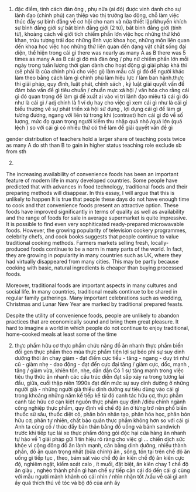 1. đặc điểm, tính cách đàn ông , phụ nữa
(ai đó) được vinh danh cho sự lãnh đạo
(chính phủ) can thiệp vào thị trường lao động, chỗ làm việc
thúc đẩy sự bình đẳng về cơ hội cho nam và nữa
thiết lập/khuyến khích sự bình đẳng giới
sự bất bình đẳng giới (2 từ), bất bình đẳng giới (tính từ), khoảng cách về giới tích
chiếm phần lớn
việc học những thứ khô khan, trừu tượng
trải dọc những lĩnh vực khoa học, những môn liên quan đến khoa học
việc học những thứ liên quan đến dạng vật chất sống
đại diện, thể hiện trong cái gì
there was nearly as many A as B
there was 5 times as many A as B
cái gì đó mà đàn ông / phụ nữ chiếm phần lớn
mỗi ngày trong tuần
lượng thời gian dành cho hoạt động gì
giải pháp khả thi (sẽ phải là của chính phủ cho việc gì)
làm mẫu cái gì đó để người khác làm theo bằng cách làm gì
chính phủ làm hiệu lực / làm ban hành.thực thi giải pháp, quy đinh, luật phát, chính sách , kỷ luật
giải quyết vấn đề 
đảm bảo vấn đề gì
tiêu chuẩn / chuẩn mực xã hội / văn hóa
cho rằng cái gì đó quan trọng để làm gì
đề xuất ai vào vị trí lãnh đạo
miêu tả cái gì đó như là cái gì / adj
chính là 1 ví dụ hay cho việc gì
xem cái gì như là cái gì
biểu thượng về sự phát triển xã hội
sử dụng , lợi dụng cái gì để làm gì
tương đương, ngang với
liên từ trong khi (contrast)
hơn cái gì đó về số lượng, mức đọ quan trọng 
người kiếm thu nhập
quá nhỏ /quá lớn (quá lệch ) so với cái gì
có nhiều thứ có thể làm để giải quyết vấn đề gì

gender distribution of teachers
hold a larger share of teaching posts
twice as many A do sth than B
to gain in higher status teaching role
exclude sb from sth 

2.
The increasing availability of convenience foods has been an important feature of modern life in many developed countries. Some people have predicted that with advances in food technology, traditional foods and their preparing methods will disappear. In this essay, I will argue that this is unlikely to happen
It is true that people these days do not have enough time to cook and that convenience foods present an attractive option. These foods have improved significantly in terms of quality as well as availability and the range of foods for sale in average supermarket is quite impressive. It is possible to find even very sophiticated ready-prepared microwavable foods.
However, the growing popularity of television cookery programmes, celebrity chefs, and cook books suggests that people continue to value traditional cooking methods. Farmers markets selling fresh, locally-produced foods continue to be a norm in many parts of the world. In fact, they are growing in popularity in many countries such as UK, where they had virtually disappeared from many cities. This may be partly because cooking with basic, natural ingredients is cheaper than buying processed foods.

Moreover, traditional foods are important aspects in many cultures and social life. In many countries, traditional meals continue to be shared in regular family gatherings. Many important celebrations such as wedding, Christmas and Lunar New Year are marked by traditional prepared feasts.

Despite the utility of convenience foods, people are unlikely to abandon practices that are economically sound and bring them great pleasure. It hard to imagine a world in which people do not continue to enjoy traditional, home-cooked meals at least some of the time

2. thực phẩm hữu cơ
thực phẩm chức năng
đồ ăn nhanh
thực phẩm biến đổi gen
thực phẩm theo mùa
thực phẩm tiện lợi
sự béo phì
sự suy dinh dưỡng
thói ăn chay
giảm - đạt điểm cực tiểu - tăng - ngang - duy trì như cũ - giảm nhẹ - dao động - đạt đến cực đại
tăng / giảm cực, dốc, mạnh , tăng / giảm vừa, khiên tốn, nhẹ, dần dần
Có 1 sự tăng mạnh trong việc tiêu thụ thức ăn nhanh
các cấu trúc diễn đạt sắp xảy ra trong tương lai
đầu, giữa, cuối thập niên 1990s
đạt đến mức
sự suy dinh dưỡng ở những người già  - những người già thiếu dinh dưỡng
sự tiêu dùng vào cái gì
trong khoảng những năm kế tiếp
kể từ đó
canh  tác hữu cơ, thực phẫm canh tác hữu cơ
cạn kiệt nguồn thực phẩm
quy định /điều chỉnh ngành công nghiệp thực phẩm, quy định về chế độ ăn ở từng
trở nên phổ biến
thuốc sừ sâu, thuốc diệt cỏ, phân bón nhân tạo, phân hóa học, phân bón hữu cơ, phân tự nhiên, chất bảo quản thực phẩm
không hơn so với cái gì
Anh ta củng cố / thúc đẩy bản thân bằng đồ uống và bánh sandwich trước khi tiếp tục lái xe
thực phẩm đóng gói độc hại
cửa hàng ăn nhanh
tự hào về
1  giải pháp gửi 1 tín hiệu rõ ràng cho việc gì ...
chiến dịch sức khỏe vì cộng đông
đồ ăn lành mạnh, cân bằng dinh dưỡng, nhiều thành phần, đồ ăn quan trọng nhất (bữa chính)
ăn , sống, tồn tại trên chế độ ăn uống gì
tiếp tục , theo, bám sát vào chế độ ăn kiên
chế độ ăn kiên cực độ, nghiêm ngặt, kiểm soát calo , ít muối, đặt biệt, ăn kiên chay
1 chế độ ăn giàu , nghèo thành phần gì
hạn chế sự tiếp cận cái đó đến cái gì
cùng với
mẫu người mảnh khảnh
có cái nhìn / nhìn nhận tốt /xấu về cái gì
anh ấy quá thích thú về tóc và bộ đồ của anh ấy
